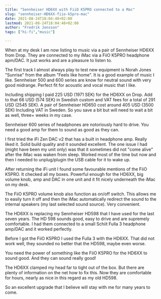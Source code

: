 ```yaml
---
title: "Sennheiser HD6XX with FiiO K5PRO connected to a Mac"
slug: "sennheiser-HD6XX-fiio-k5pro-mac"
date: 2021-08-24T18:04:48+02:00
lastmod: 2021-08-24T18:04:48+02:00
author: "Fredrik Jonsson"
tags: ["hi-fi","music"]

---
```


When at my desk I am now listing to music via a pair of Sennheiser HD6XX from Drop. They are connected to my iMac via a FiiO K5PRO headphone apm/DAC. It just works and are a pleasure to listen to.

The first track I almost always play to test new equipment is Norah Jones "Sunrise" from the album "Feels like home". It is a good example of music I like. Sennheiser 500 and 600 series are know for neutral sound with very good midrange. Perfect fit for acoustic and vocal music that I like.

Including shipping I paid 225 USD (1971 SEK) for the HD6XX on Drop. Add to that 66 USD (574 SEK) in Swedish custom and VAT fees for a total of 291 USD (2545 SEK). A pair of Sennheiser HD650 cost around 405 USD (3500 SEK) Including VAT in Sweden. So you save a bit but will need to wait a bit as well, three+ weeks in my case.

Sennheiser 600 series of headphones are notoriously hard to drive. You need a good amp for them to sound as good as they can.

I first tried the iFi Zen DAC v2 that has a built in headphone amp. Really liked it. Solid build quality and it sounded excellent. The one issue I had (might have been my unit only) was that it sometimes did not "come alive" after the iMac was waken from sleep. Worked most of the time but now and then I needed to unplug/plugin the USB cable for it to wake up.

After returning the iFi unit I found some favourable mentions of the FiiO K5PRO. It checked all my boxes. Powerful enough for the HD6XX, big volume knob, amp and DAC in one unit and it fit nicely underneath the iMac on my desk.

The FiiO K5PRO volume knob also function as on/off switch. This allows me to easily turn it off and then the iMac automatically redirect the sound to the internal speakers (my last selected sound source). Very convenient.

The HD6XX is replacing my Sennheiser HD598 that I have used for the last seven years. The HD 598 sounds good, easy to drive and are supremely comfortable. I had them connected to a small Schiit Fulla 3 headphone amp/DAC and it worked perfectly.

Before I got the FiiO K5PRO I used the Fulla 3 with the HD6XX. That did not work well, they sounded no better that the HD598, maybe even worse.

You need the power of something like the FiiO K5PRO for the HD6XX to sound good. And they can sound really good!

The HD6XX clamped my head far to tight out of the box. But there are plenty of information on the net how to fix this. Now they are comfortable for hours, nearly as nice in this regard as my old HD598.

So an excellent upgrade that I believe will stay with me for many years to come.